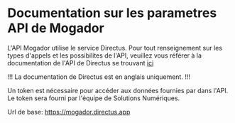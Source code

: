 # Documentation sur les parametres API de Mogador

L'API Mogador utilise le service Directus. Pour tout renseignement sur les types d'appels et les possibilites de l'API, veuillez vous référer à la documentation de l'API de Directus se trouvant [ici](https://docs.directus.io/reference/introduction/)

!!!
La documentation de Directus est en anglais uniquement.
!!!

Un token est nécessaire pour accéder aux données fournies par dans l'API. Le token sera fourni par l'équipe de Solutions Numériques.

Url de base: https://mogador.directus.app